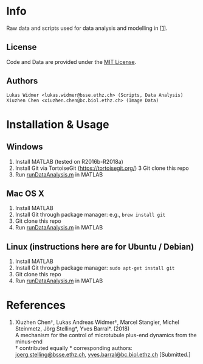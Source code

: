 Info
=====
Raw data and scripts used for data analysis and modelling in [[1]].

License
-------
Code and Data are provided under the [MIT License](LICENSE).

Authors
-------

    Lukas Widmer <lukas.widmer@bsse.ethz.ch> (Scripts, Data Analysis)
    Xiuzhen Chen <xiuzhen.chen@bc.biol.ethz.ch> (Image Data)


Installation & Usage
====================

Windows
-------
1. Install MATLAB (tested on R2016b-R2018a)
2. Install Git via TortoiseGit (https://tortoisegit.org/)
3 Git clone this repo
4. Run [runDataAnalysis.m](src/runDataAnalysis.m) in MATLAB

Mac OS X
--------
1. Install MATLAB
2. Install Git through package manager: e.g., `brew install git`
3. Git clone this repo
4. Run [runDataAnalysis.m](src/runDataAnalysis.m) in MATLAB

Linux (instructions here are for Ubuntu / Debian)
-------------------------------------------------
1. Install MATLAB
2. Install Git through package manager: `sudo apt-get install git`
3. Git clone this repo
4. Run [runDataAnalysis.m](src/runDataAnalysis.m) in MATLAB


References
==========
[1]: http://google.com
1. Xiuzhen Chen†, Lukas Andreas Widmer†, Marcel Stangier, Michel Steinmetz, Jörg Stelling*, Yves Barral*. (2018)  
A mechanism for the control of microtubule plus-end dynamics from the minus-end  
† contributed equally
\* corresponding authors: <joerg.stelling@bsse.ethz.ch>, <yves.barral@bc.biol.ethz.ch>
[Submitted.]